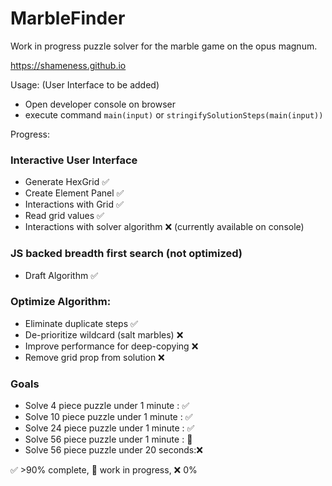 # MarbleFinder
Work in progress puzzle solver for the marble game on the opus magnum.

https://shameness.github.io

Usage: (User Interface to be added)
- Open developer console on browser
- execute command `main(input)` or `stringifySolutionSteps(main(input))`


Progress:
### Interactive User Interface
- Generate HexGrid :white_check_mark:
- Create Element Panel :white_check_mark:
- Interactions with Grid :white_check_mark:
- Read grid values :white_check_mark:
- Interactions with solver algorithm :x: (currently available on console)

### JS backed breadth first search (not optimized)
- Draft Algorithm :white_check_mark:

### Optimize Algorithm:
- Eliminate duplicate steps  :white_check_mark:
- De-prioritize wildcard (salt marbles) :x:
- Improve performance for deep-copying :x:
- Remove grid prop from solution  :x:


### Goals
- Solve 4  piece puzzle under 1 minute : :white_check_mark:
- Solve 10 piece puzzle under 1 minute : :white_check_mark:
- Solve 24 piece puzzle under 1 minute : :white_check_mark:
- Solve 56 piece puzzle under 1 minute : :large_orange_diamond:
- Solve 56 piece puzzle under 20 seconds::x:

:white_check_mark: >90% complete, :large_orange_diamond: work in progress, :x: 0%
